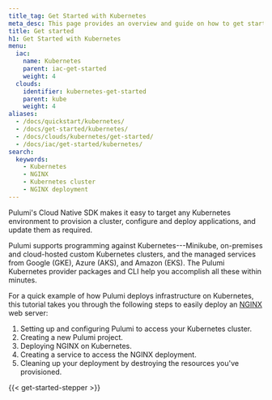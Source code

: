```yaml
---
title_tag: Get Started with Kubernetes
meta_desc: This page provides an overview and guide on how to get started with Kubernetes.
title: Get started
h1: Get Started with Kubernetes
menu:
  iac:
    name: Kubernetes
    parent: iac-get-started
    weight: 4
  clouds:
    identifier: kubernetes-get-started
    parent: kube
    weight: 4
aliases:
  - /docs/quickstart/kubernetes/
  - /docs/get-started/kubernetes/
  - /docs/clouds/kubernetes/get-started/
  - /docs/iac/get-started/kubernetes/
search:
  keywords:
    - Kubernetes
    - NGINX
    - Kubernetes cluster
    - NGINX deployment
---
```


Pulumi's Cloud Native SDK makes it easy to target any Kubernetes environment to
provision a cluster, configure and deploy applications, and update them as
required.

Pulumi supports programming against Kubernetes---Minikube, on-premises and
cloud-hosted custom Kubernetes clusters, and the managed services from Google
(GKE), Azure (AKS), and Amazon (EKS). The Pulumi Kubernetes provider
packages and CLI help you accomplish all these within minutes.

For a quick example of how Pulumi deploys infrastructure on Kubernetes, this tutorial takes you through the following steps to easily deploy an [NGINX](https://www.nginx.com/) web server:

1. Setting up and configuring Pulumi to access your Kubernetes cluster.
1. Creating a new Pulumi project.
1. Deploying NGINX on Kubernetes.
1. Creating a service to access the NGINX deployment.
1. Cleaning up your deployment by destroying the resources you've provisioned.

{{< get-started-stepper >}}
